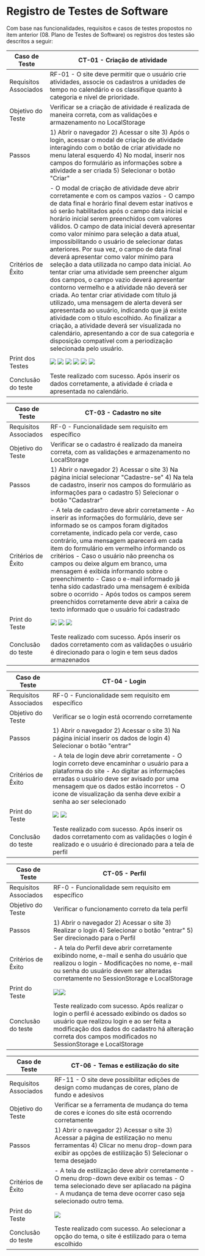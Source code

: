 # Registro de Testes de Software

Com base nas funcionalidades, requisitos e casos de testes propostos no item anterior (08. Plano de Testes de Software) os registros dos testes são descritos a seguir:

| Caso de Teste | CT-01 - Criação de atividade |
|---------------|--------------------------|
| Requisitos Associados | RF-01 - O site deve permitir que o usuário crie atividades, associe os cadastros a unidades de tempo no calendário e os classifique quanto à categoria e nível de prioridade. |
| Objetivo do Teste | Verificar se a criação de atividade é realizada de maneira correta, com as validações e armazenamento no LocalStorage |
| Passos | 1) Abrir o navegador 2) Acessar o site 3) Após o login, acessar o modal de criação de atividade interagindo com o botão de criar atividade no menu lateral esquerdo 4) No modal, inserir nos campos do formulário as informações sobre a atividade a ser criada 5) Selecionar o botão "Criar" |
| Critérios de Êxito | - O modal de criação de atividade deve abrir corretamente e com os campos vazios - O campo de data final e horário final devem estar inativos e só serão habilitados após o campo data inicial e horário inicial serem preenchidos com valores válidos. O campo de data inicial deverá apresentar como valor mínimo para seleção a data atual, impossibilitando o usuário de selecionar datas anteriores. Por sua vez, o campo de data final deverá apresentar como valor mínimo para seleção a data utilizada no campo data inicial. Ao tentar criar uma atividade sem preencher algum dos campos, o campo vazio deverá apresentar contorno vermelho e a atividade não deverá ser criada. Ao tentar criar atividade com título já utilizado, uma mensagem de alerta deverá ser apresentada ao usuário, indicando que já existe atividade com o título escolhido. Ao finalizar a criação, a atividade deverá ser visualizada no calendário, apresentando a cor de sua categoria e disposição compatível com a periodização selecionada pelo usuário. |
| Print dos Testes | <img src="img/abertura-modal-criar-atividade.png"> <img src="img/data-inicial-atividade.png"> <img src="img/data-final-atividade.png"> <img src="img/validacao-campo-atividade.png"> <img src="img/validacao-titulo-atividade.png"> <img src="img/atividade-calendario.png"> |
| Conclusão do teste | Teste realizado com sucesso. Após inserir os dados corretamente, a atividade é criada e apresentada no calendário. |

| Caso de Teste | CT-03 - Cadastro no site |
|---------------|--------------------------|
| Requisitos Associados | RF-0 - Funcionalidade sem requisito em específico |
| Objetivo do Teste | Verificar se o cadastro é realizado da maneira correta, com as validações e armazenamento no LocalStorage |
| Passos | 1) Abrir o navegador 2) Acessar o site 3) Na página inicial selecionar "Cadastre-se" 4) Na tela de cadastro, inserir nos campos do formulário as informações para o cadastro 5) Selecionar o botão "Cadastrar" |
| Critérios de Êxito | - A tela de cadastro deve abrir corretamente - Ao inserir as informações do formulário, deve ser informado se os campos foram digitados corretamente, indicado pela cor verde, caso contrário, uma mensagem aparecerá em cada item do formulário em vermelho informando os critérios - Caso o usuário não preencha os campos ou deixe algum em branco, uma mensagem é exibida informando sobre o preenchimento - Caso o e-mail informado já tenha sido cadastrado uma mensagem é exibida sobre o ocorrido - Após todos os campos serem preenchidos corretamente deve abrir a caixa de texto informado que o usuário foi cadastrado |
| Print do Teste | <img src="img/Cadastro-preenchimento-certo.jpg"> <img src="img/Cadastro-preenchimento-certo-localstorage.jpg"> <img src="img/Cadastro-preenchimento-errado.jpg">|
| Conclusão do teste | Teste realizado com sucesso. Após inserir os dados corretamento com as validações o usuário é direcionado para o login e tem seus dados armazenados |

| Caso de Teste | CT-04 - Login |
|---------------|--------------------------|
| Requisitos Associados | RF-0 - Funcionalidade sem requisito em específico |
| Objetivo do Teste | Verificar se o login está ocorrendo corretamente |
| Passos | 1) Abrir o navegador 2) Acessar o site 3) Na página inicial inserir os dados de login 4) Selecionar o botão "entrar" |
| Critérios de Êxito | - A tela de login deve abrir corretamente - O login correto deve encaminhar o usuário para a plataforma do site - Ao digitar as informações erradas o usuário deve ser avisado por uma mensagem que os dados estão incorretos - O icone de visualização da senha deve exibir a senha ao ser selecionado |
| Print do Teste | <img src="img/login-correto.jpg"> <img src="img/login-incorreto.jpg"> |
| Conclusão do teste | Teste realizado com sucesso. Após inserir os dados corretamento com as validações o login é realizado e o usuário é direcionado para a tela de perfil |

| Caso de Teste | CT-05 - Perfil|
|---------------|--------------------------|
| Requisitos Associados | RF-0 - Funcionalidade sem requisito em específico |
| Objetivo do Teste | Verificar o funcionamento correto da tela perfil |
| Passos | 1) Abrir o navegador 2) Acessar o site 3) Realizar o login 4) Selecionar o botão "entrar" 5) Ser direcionado para o Perfil |
| Critérios de Êxito | - A tela do Perfil deve abrir corretamente exibindo nome, e-mail e senha do usuário que realizou o login - Modificações no nome, e-mail ou senha do usuário devem ser alteradas corretamente no SessionStorage e LocalStorage |
| Print do Teste | <img src="img/teste-perfil1.png"><img src="img/teste-perfil2.png"> |
| Conclusão do teste | Teste realizado com sucesso. Após realizar o login o perfil é acessado exibindo os dados so usuário que realizou login e ao ser feita a modificação dos dados do cadastro há alteração correta dos campos modificados no SessionStorage e LocalStorage |

| Caso de Teste | CT-06 - Temas e estilização do site|
|---------------|--------------------------|
| Requisitos Associados | RF-11 - O site deve possibilitar edições de design como mudanças de cores, plano de fundo e adesivos |
| Objetivo do Teste | Verificar se a ferramenta de mudança do tema de cores e ícones do site está ocorrendo corretamente |
| Passos | 1) Abrir o navegador 2) Acessar o site 3) Acessar a página de estilização no menu ferramentas 4) Clicar no menu drop-down para exibir as opções de estilização 5) Selecionar o tema desejado | 
| Critérios de Êxito | - A tela de estilização deve abrir corretamente - O menu drop-down deve exibir os temas - O tema selecionado deve ser apliacado na página - A mudança de tema deve ocorrer caso seja selecionado outro tema. |
| Print do Teste | <img src="img/configurações3.png"> |
| Conclusão do teste | Teste realizado com sucesso. Ao selecionar a opção do tema, o site é estilizado para o tema escolhido|
